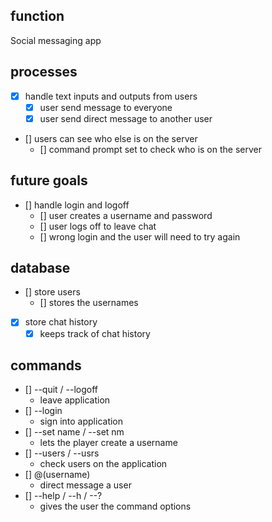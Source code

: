 ## function
Social messaging app

## processes
- [x] handle text inputs and outputs from users
	- [x] user send message to everyone
	- [x] user send direct message to another user
- [] users can see who else is on the server
	- [] command prompt set to check who is on the server

## future goals
- [] handle login and logoff
	- [] user creates a username and password
	- [] user logs off to leave chat
	- [] wrong login and the user will need to try again

## database
- [] store users
	- [] stores the usernames
- [x] store chat history
	- [x] keeps track of chat history
	
## commands
- [] --quit / --logoff
	- leave application
- [] --login
	- sign into application
- [] --set name / --set nm
	- lets the player create a username
- [] --users / --usrs
	- check users on the application
- []  @(username)
	- direct message a user
- [] --help / --h / --?
	- gives the user the command options